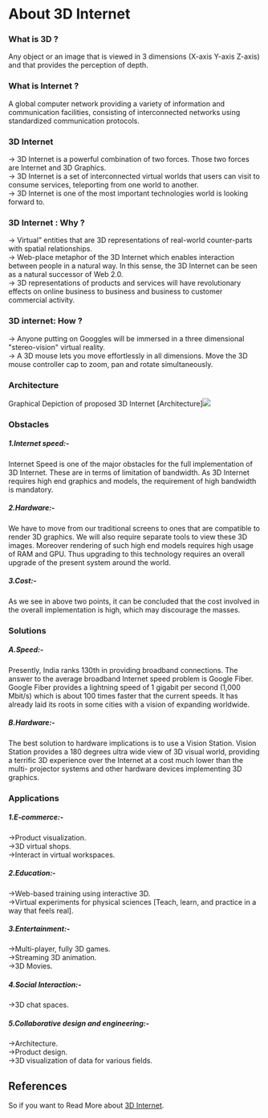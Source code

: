 # About 3D Internet
### What is 3D ?
Any object or an image that is viewed in 3 dimensions (X-axis Y-axis  Z-axis) and that provides the perception of depth.    
### What is Internet ?
A global computer network providing a variety of information and communication facilities, consisting of interconnected networks using standardized communication protocols.       
### 3D Internet
-> 3D Internet is a powerful combination of two forces. Those two forces are Internet and 3D Graphics.     
-> 3D Internet is a set of interconnected virtual worlds that users can visit to consume services, teleporting from one world to another.      
-> 3D Internet is one of the most important technologies world is looking forward to.    
### 3D Internet : Why ?
-> Virtual” entities that are 3D representations of real-world counter-parts with spatial relationships.    
-> Web-place metaphor of the 3D Internet which enables interaction between people in a natural way. In this sense, the 3D Internet can be seen as a natural successor of Web 2.0.     
-> 3D representations of products and services will have revolutionary effects on online business to business and business to customer commercial activity.  
### 3D internet: How ?
-> Anyone putting on Googgles will be immersed in a three dimensional "stereo-vision" virtual reality.   
-> A 3D mouse lets you move effortlessly in all dimensions. Move the 3D mouse controller cap to zoom, pan and rotate simultaneously.  
### Architecture
Graphical Depiction of proposed 3D Internet [Architecture]<img src="D:\venki_chinna\venkichinna.github.io\Architecture.jpg">

### Obstacles
##### 1.Internet speed:-  

Internet Speed is one of the major obstacles for the full implementation of 3D Internet. These are in terms of limitation of bandwidth. As 3D Internet requires high end graphics and models, the requirement of high bandwidth is mandatory.    

##### 2.Hardware:-  
    
We have to move from our traditional screens to ones that are compatible to render 3D graphics. We will also require separate tools to view these 3D images. Moreover rendering of such high end models requires high usage of RAM and GPU. Thus upgrading to this technology requires an overall upgrade of the present system around the world.   

##### 3.Cost:-       

As we see in above two points, it can be concluded that the cost involved in the overall implementation is high, which may discourage the masses.    
### Solutions
##### A.Speed:- 

Presently, India ranks 130th in providing broadband connections. The answer to the average broadband Internet speed problem is Google Fiber. Google Fiber provides a lightning speed of 1 gigabit per second (1,000 Mbit/s) which is about 100 times faster that the current speeds. It has already laid its roots in some cities with a vision of expanding worldwide.  

##### B.Hardware:-   

The best solution to hardware implications is to use a Vision Station. Vision Station provides a 180 degrees ultra wide view of 3D visual world, providing a terrific 3D experience over the Internet at a cost much lower than the multi- projector systems and other hardware devices implementing 3D graphics.  
### Applications
##### 1.E-commerce:-   
->Product visualization.   
->3D virtual shops.   
->Interact in virtual workspaces.   

##### 2.Education:-   
->Web-based training using interactive 3D.   
->Virtual experiments for physical sciences [Teach, learn, and practice in a way that feels real].  

##### 3.Entertainment:-      
->Multi-player, fully 3D games.     
->Streaming 3D animation.     
->3D Movies.  

#####  4.Social Interaction:-   
->3D chat spaces.    

##### 5.Collaborative design and engineering:-    
->Architecture.   
->Product design.    
->3D visualization of data for various fields.   

## References
So if you want to Read More about [3D Internet](https://www.geeksforgeeks.org/introduction-of-3d-internet/).  




